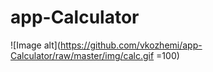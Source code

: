# app-Calculator


![Image alt](https://github.com/vkozhemi/app-Calculator/raw/master/img/calc.gif =100)

